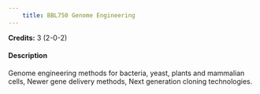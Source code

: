 ```yaml
---
    title: BBL750 Genome Engineering
---
```

**Credits:** 3 (2-0-2)



#### Description 
Genome engineering methods for bacteria, yeast, plants and mammalian cells, Newer gene delivery methods, Next generation cloning technologies.
